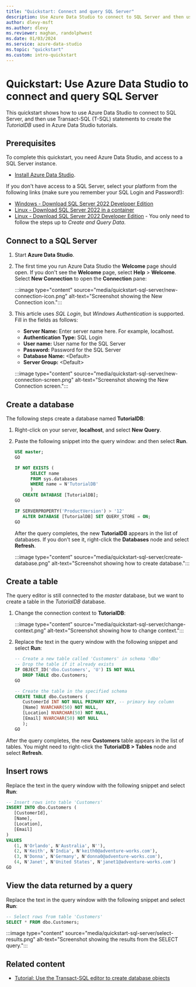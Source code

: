 ```yaml
---
title: "Quickstart: Connect and query SQL Server"
description: Use Azure Data Studio to connect to SQL Server and then use Transact-SQL (T-SQL) statements to create a database.
author: dlevy-msft
ms.author: dlevy
ms.reviewer: maghan, randolphwest
ms.date: 01/03/2024
ms.service: azure-data-studio
ms.topic: "quickstart"
ms.custom: intro-quickstart
---
```

# Quickstart: Use Azure Data Studio to connect and query SQL Server

This quickstart shows how to use Azure Data Studio to connect to SQL Server, and then use Transact-SQL (T-SQL) statements to create the *TutorialDB* used in Azure Data Studio tutorials.

## Prerequisites

To complete this quickstart, you need Azure Data Studio, and access to a SQL Server instance.

- [Install Azure Data Studio](./download-azure-data-studio.md).

If you don't have access to a SQL Server, select your platform from the following links (make sure you remember your SQL Login and Password!):

- [Windows - Download SQL Server 2022 Developer Edition](https://www.microsoft.com/sql-server/sql-server-downloads)
- [Linux - Download SQL Server 2022 in a container](/sql/linux/quickstart-install-connect-docker)
- [Linux - Download SQL Server 2022 Developer Edition](/sql/linux/sql-server-linux-overview) - You only need to follow the steps up to *Create and Query Data*.

## Connect to a SQL Server

1. Start **Azure Data Studio**.

1. The first time you run Azure Data Studio the **Welcome** page should open. If you don't see the **Welcome** page, select **Help** > **Welcome**. Select **New Connection** to open the **Connection** pane:

   :::image type="content" source="media/quickstart-sql-server/new-connection-icon.png" alt-text="Screenshot showing the New Connection icon.":::

1. This article uses *SQL Login*, but *Windows Authentication* is supported. Fill in the fields as follows:

   - **Server Name:** Enter server name here. For example, localhost.
   - **Authentication Type:** SQL Login
   - **User name:** User name for the SQL Server
   - **Password:** Password for the SQL Server
   - **Database Name:** \<Default\>
   - **Server Group:** \<Default\>

   :::image type="content" source="media/quickstart-sql-server/new-connection-screen.png" alt-text="Screenshot showing the New Connection screen.":::

## Create a database

The following steps create a database named **TutorialDB**:

1. Right-click on your server, **localhost**, and select **New Query**.

1. Paste the following snippet into the query window: and then select **Run**.

   ```sql
   USE master;
   GO
   
   IF NOT EXISTS (
         SELECT name
         FROM sys.databases
         WHERE name = N'TutorialDB'
         )
      CREATE DATABASE [TutorialDB];
   GO
   
   IF SERVERPROPERTY('ProductVersion') > '12'
      ALTER DATABASE [TutorialDB] SET QUERY_STORE = ON;
   GO
   ```

   After the query completes, the new **TutorialDB** appears in the list of databases. If you don't see it, right-click the **Databases** node and select **Refresh**.

   :::image type="content" source="media/quickstart-sql-server/create-database.png" alt-text="Screenshot showing how to create database.":::

## Create a table

The query editor is still connected to the *master* database, but we want to create a table in the *TutorialDB* database.

1. Change the connection context to **TutorialDB**:

   :::image type="content" source="media/quickstart-sql-server/change-context.png" alt-text="Screenshot showing how to change context.":::

1. Replace the text in the query window with the following snippet and select **Run**:

   ```sql
   -- Create a new table called 'Customers' in schema 'dbo'
   -- Drop the table if it already exists
   IF OBJECT_ID('dbo.Customers', 'U') IS NOT NULL
      DROP TABLE dbo.Customers;
   GO
   
   -- Create the table in the specified schema
   CREATE TABLE dbo.Customers (
      CustomerId INT NOT NULL PRIMARY KEY, -- primary key column
      [Name] NVARCHAR(50) NOT NULL,
      [Location] NVARCHAR(50) NOT NULL,
      [Email] NVARCHAR(50) NOT NULL
      );
   GO
    ```

After the query completes, the new **Customers** table appears in the list of tables. You might need to right-click the **TutorialDB > Tables** node and select **Refresh**.

## Insert rows

Replace the text in the query window with the following snippet and select **Run**:

```sql
-- Insert rows into table 'Customers'
INSERT INTO dbo.Customers (
   [CustomerId],
   [Name],
   [Location],
   [Email]
)
VALUES
   (1, N'Orlando', N'Australia', N''),
   (2, N'Keith', N'India', N'keith0@adventure-works.com'),
   (3, N'Donna', N'Germany', N'donna0@adventure-works.com'),
   (4, N'Janet', N'United States', N'janet1@adventure-works.com')
GO
```

## View the data returned by a query

Replace the text in the query window with the following snippet and select **Run**:

```sql
-- Select rows from table 'Customers'
SELECT * FROM dbo.Customers;
```

:::image type="content" source="media/quickstart-sql-server/select-results.png" alt-text="Screenshot showing the results from the SELECT query.":::

## Related content
 
- [Tutorial: Use the Transact-SQL editor to create database objects](tutorial-sql-editor.md)
